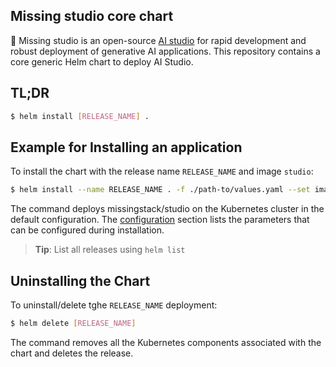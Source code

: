 ## Missing studio core chart
🌈 Missing studio is an open-source [AI studio](https://www.missing.studio) for rapid development and robust deployment of generative AI applications. This repository contains a core generic Helm chart to deploy AI Studio.

## TL;DR
```sh
$ helm install [RELEASE_NAME] .
```
## Example for Installing an application

To install the chart with the release name `RELEASE_NAME` and image `studio`:

```bash
$ helm install --name RELEASE_NAME . -f ./path-to/values.yaml --set image.repository=missingstack/studio --set image.tag=latest --set ingress.enabled=true

```

The command deploys missingstack/studio on the Kubernetes cluster in the default configuration. The [configuration](#configuration) section lists the parameters that can be configured during installation.

> **Tip**: List all releases using `helm list`

## Uninstalling the Chart

To uninstall/delete tghe `RELEASE_NAME` deployment:

```bash
$ helm delete [RELEASE_NAME]
```

The command removes all the Kubernetes components associated with the chart and deletes the release.
